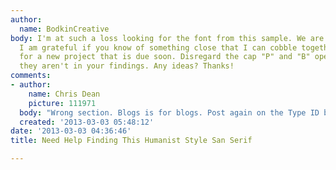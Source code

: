 ```yaml
---
author:
  name: BodkinCreative
body: I'm at such a loss looking for the font from this sample. We are talking hours.
  I am grateful if you know of something close that I can cobble together a few words
  for a new project that is due soon. Disregard the cap "P" and "B" open stems if
  they aren't in your findings. Any ideas? Thanks!
comments:
- author:
    name: Chris Dean
    picture: 111971
  body: "Wrong section. Blogs is for blogs. Post again on the Type ID board:\r\n\r\nhttp://typophile.com/typeid"
  created: '2013-03-03 05:48:12'
date: '2013-03-03 04:36:46'
title: Need Help Finding This Humanist Style San Serif

---
```

